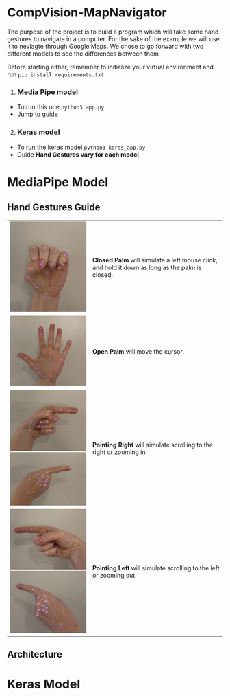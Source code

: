 # CompVision-MapNavigator
The purpose of the project is to build a program which will take some hand gestures to navigate in a computer. For the sake of the example we will use it to neviagte through Google Maps.
We chose to go forward with two different models to see the differences between them

Before starting either, remember to initialize your virtual environment and run `pip install requirements.txt`

1. ### **Media Pipe model**
  - To run this one `python3 app.py`
  - [Jump to guide](#mediapipe-model)

    
2. ### **Keras model**
  - To run the keras model `python3 keras_app.py`
  - Guide
**Hand Gestures vary for each model**

# MediaPipe Model

## Hand Gestures Guide

<table>
  <tr>
    <td>
      <img src="images/annotated_closed.jpg" alt="Closed Palm" style="width:200px;"/>
    </td>
    <td>
      <b>Closed Palm</b> will simulate a left mouse click, and hold it down as long as the palm is closed.
    </td>
  </tr>
  <tr>
    <td>
      <img src="images/annotated_open.jpg" alt="Open Palm" style="width:200px;"/>
    </td>
    <td>
      <b>Open Palm</b> will move the cursor.
    </td>
  </tr>
  <tr>
    <td>
      <img src="images/annotated_right.jpg" alt="Pointing Right" style="width:200px;"/>
      <img src="images/annotated_right2.jpg" alt="Pointing Right 2" style="width:200px;"/>
    </td>
    <td>
      <b>Pointing Right</b> will simulate scrolling to the right or zooming in.
    </td>
  </tr>
  <tr>
    <td>
      <img src="images/annotated_left.jpg" alt="Pointing Left" style="width:200px;"/>
      <img src="images/annotated_left2.jpg" alt="Pointing Left 2" style="width:200px;"/>
    </td>
    <td>
      <b>Pointing Left</b> will simulate scrolling to the left or zooming out.
    </td>
  </tr>
</table>


## Architecture


# Keras Model



